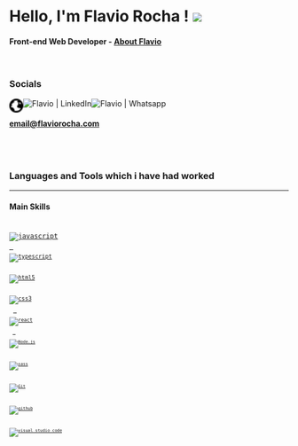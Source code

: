 # Hello, I'm Flavio Rocha ! <img src="https://github.com/blackcater/blackcater/raw/master/images/Hi.gif" height="25" />
#### Front-end  Web Developer -  [About Flavio][website] 
<br />

### **Socials**


[<img align="left" alt="Flavio" height="25px" src="https://raw.githubusercontent.com/iconic/open-iconic/master/svg/globe.svg" />][website]
[<img align="left" alt="Flavio | LinkedIn" height="25px" src="https://cdn.jsdelivr.net/npm/simple-icons@v3/icons/linkedin.svg" />][linkedin]
[<img align="left" alt="Flavio | Whatsapp" height="25px" src="https://cdn.jsdelivr.net/npm/simple-icons@v3/icons/whatsapp.svg" />][whatsapp]
<br />
#### email@flaviorocha.com

<br />
<br />


### Languages and Tools which i have had worked

---
#### **Main Skills**
[<code>
<img alt="javascript" width="100px" src="https://img.icons8.com/color/240/000000/javascript.png" />
</code>](https://developer.mozilla.org/en-US/docs/Web/JavaScript)
[<code>
<code>
<img alt="typescript" width="100px" src="https://img.icons8.com/color/240/000000/typescript.png">
</code>](https://www.typescriptlang.org/)
[<code>
<img alt="html5" width="100px" src="https://img.icons8.com/color/240/000000/html-5.png">
</code>](https://developer.mozilla.org/en-US/docs/Web/HTML)
[<code>
<img alt="css3" width="100px" src="https://img.icons8.com/color/240/000000/css3.png">
</code>](https://developer.mozilla.org/en-US/docs/Web/CSS)
[<code>
<code>
<img alt="react" width="100px" src="https://img.icons8.com/color/240/000000/react-native.png" />
</code>](https://reactjs.org/)
[<code>
<code>
<img alt="Node.js" width="100px" src="https://img.icons8.com/color/240/000000/nodejs.png">
</code>](https://nodejs.org/en/)
[<code>
<img alt="sass" width="100px" src="https://img.icons8.com/color/240/000000/sass.png">
</code>](https://sass-lang.com/)
[<code>
<img alt="Git" width="100px" src="https://img.icons8.com/color/240/000000/git.png">
</code>](https://git-scm.com/)
[<code>
<img alt="github" width="100px" src="https://img.icons8.com/ios-glyphs/240/000000/github.png">
</code>](https://github.com/)
[<code>
<img alt="visual studio code" width="100px" src="https://img.icons8.com/fluent/240/000000/visual-studio-code-2019.png" />
</code>](https://code.visualstudio.com/)
  

[website]: https://flaviorocha.com/
[linkedin]: https://www.linkedin.com/in/flavio-rocha-bb0b53171/
[email]: email@flaviorocha.com
[whatsapp]:https://wa.me/12982822978







